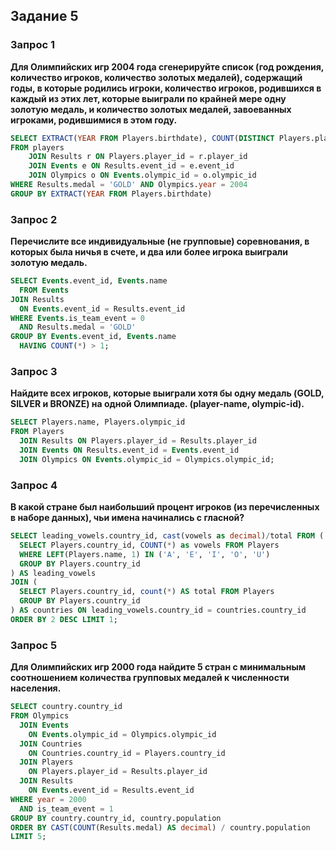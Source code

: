 ## Задание 5

### Запрос 1

<b> Для Олимпийских игр 2004 года сгенерируйте список (год рождения, количество игроков, количество золотых медалей), содержащий годы, в которые родились игроки, количество игроков, родившихся в каждый из этих лет, которые выиграли по крайней мере одну золотую медаль, и количество золотых медалей, завоеванных игроками, родившимися в этом году. </b>

```sql
SELECT EXTRACT(YEAR FROM Players.birthdate), COUNT(DISTINCT Players.player_id), COUNT(Results.medal)
FROM players
    JOIN Results r ON Players.player_id = r.player_id
    JOIN Events e ON Results.event_id = e.event_id
    JOIN Olympics o ON Events.olympic_id = o.olympic_id
WHERE Results.medal = 'GOLD' AND Olympics.year = 2004
GROUP BY EXTRACT(YEAR FROM Players.birthdate)
```

### Запрос 2

<b> Перечислите все индивидуальные (не групповые) соревнования, в которых была ничья в счете, и два или более игрока выиграли золотую медаль. </b>

```sql
SELECT Events.event_id, Events.name 
  FROM Events
JOIN Results
  ON Events.event_id = Results.event_id
WHERE Events.is_team_event = 0 
  AND Results.medal = 'GOLD'
GROUP BY Events.event_id, Events.name 
  HAVING COUNT(*) > 1;
```

### Запрос 3

<b> Найдите всех игроков, которые выиграли хотя бы одну медаль (GOLD, SILVER и BRONZE) на одной Олимпиаде. (player-name, olympic-id). </b>

```sql
SELECT Players.name, Players.olympic_id
FROM Players
  JOIN Results ON Players.player_id = Results.player_id
  JOIN Events ON Results.event_id = Events.event_id
  JOIN Olympics ON Events.olympic_id = Olympics.olympic_id;
```

### Запрос 4

<b> В какой стране был наибольший процент игроков (из перечисленных в наборе данных), чьи имена начинались с гласной? </b>

```sql
SELECT leading_vowels.country_id, cast(vowels as decimal)/total FROM (
  SELECT Players.country_id, COUNT(*) as vowels FROM Players
  WHERE LEFT(Players.name, 1) IN ('A', 'E', 'I', 'O', 'U')
  GROUP BY Players.country_id
) AS leading_vowels
JOIN (
  SELECT Players.country_id, count(*) AS total FROM Players
  GROUP BY Players.country_id
) AS countries ON leading_vowels.country_id = countries.country_id
ORDER BY 2 DESC LIMIT 1;
```

### Запрос 5

<b> Для Олимпийских игр 2000 года найдите 5 стран с минимальным соотношением количества групповых медалей к численности населения. </b>

```sql
SELECT country.country_id
FROM Olympics
  JOIN Events 
    ON Events.olympic_id = Olympics.olympic_id
  JOIN Countries 
    ON Сountries.country_id = Players.country_id
  JOIN Players 
    ON Players.player_id = Results.player_id
  JOIN Results 
    ON Events.event_id = Results.event_id
WHERE year = 2000
  AND is_team_event = 1
GROUP BY country.country_id, country.population
ORDER BY CAST(COUNT(Results.medal) AS decimal) / country.population
LIMIT 5;
```

